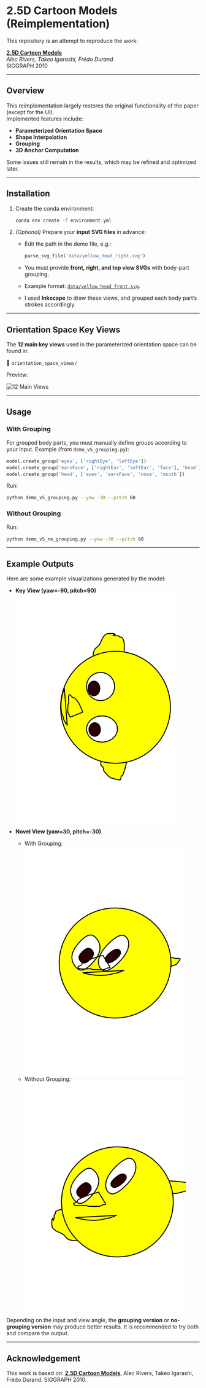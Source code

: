 # 2.5D Cartoon Models (Reimplementation)

This repository is an attempt to reproduce the work:  

**[2.5D Cartoon Models](http://www.alecrivers.com/2.5dcartoonmodels/)**  
*Alec Rivers, Takeo Igarashi, Frédo Durand*  
SIGGRAPH 2010

---

## Overview
This reimplementation largely restores the original functionality of the paper (except for the UI).  
Implemented features include:
- **Parameterized Orientation Space**
- **Shape Interpolation**
- **Grouping**
- **3D Anchor Computation**

Some issues still remain in the results, which may be refined and optimized later.

---

## Installation

1. Create the conda environment:
   ```bash
   conda env create -f environment.yml

2. *(Optional)* Prepare your **input SVG files** in advance:

   * Edit the path in the demo file, e.g.:

     ```python
     parse_svg_file('data/yellow_head_right.svg')
     ```
   * You must provide **front, right, and top view SVGs** with body-part grouping.
   * Example format: [`data/yellow_head_front.svg`](data/yellow_head_front.svg).
   * I used **Inkscape** to draw these views, and grouped each body part’s strokes accordingly.

---

## Orientation Space Key Views

The **12 main key views** used in the parameterized orientation space can be found in:

📂 `orientation_space_views/`

Preview:

![12 Main Views](orientation_space_views/12_main_views_grid.png)

---

## Usage

### With Grouping

For grouped body parts, you must manually define groups according to your input.
Example (from `demo_v5_grouping.py`):

```python
model.create_group('eyes', ['rightEye', 'leftEye'])
model.create_group('earsFace', ['rightEar', 'leftEar', 'face'], 'head')
model.create_group('head', ['eyes', 'earsFace', 'nose', 'mouth'])
```

Run:

```bash
python demo_v5_grouping.py --yaw -30 --pitch 60
```

### Without Grouping

Run:

```bash
python demo_v5_no_grouping.py --yaw -30 --pitch 60
```

---

## Example Outputs

Here are some example visualizations generated by the model:

* **Key View (yaw=-90, pitch=90)**
  ![Top-left Key View](outputs_no_grouping/novel_view_yaw_-90_pitch_90.svg)

* **Novel View (yaw=30, pitch=-30)**

  * With Grouping: ![Grouping](outputs_grouping/novel_view_yaw_30_pitch_-30.svg)
  * Without Grouping: ![No Grouping](outputs_no_grouping/novel_view_yaw_30_pitch_-30.svg)

Depending on the input and view angle, the **grouping version** or **no-grouping version** may produce better results.
It is recommended to try both and compare the output.

---

## Acknowledgement

This work is based on:
**[2.5D Cartoon Models](http://www.alecrivers.com/2.5dcartoonmodels/)**, Alec Rivers, Takeo Igarashi, Frédo Durand. SIGGRAPH 2010.

